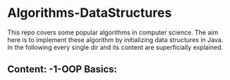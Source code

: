 # Algorithms-DataStructures
This repo covers some popular algorithms in computer science. The aim here is to implement these algorithm by initializing data structures in Java.
In the following every single dir and its content are superficially explained.

**Content:**
-**1-OOP Basics:**
-
